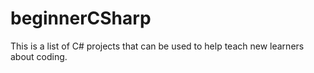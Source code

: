 # beginnerCSharp
This is a list of C# projects that can be used to help teach new learners about coding.